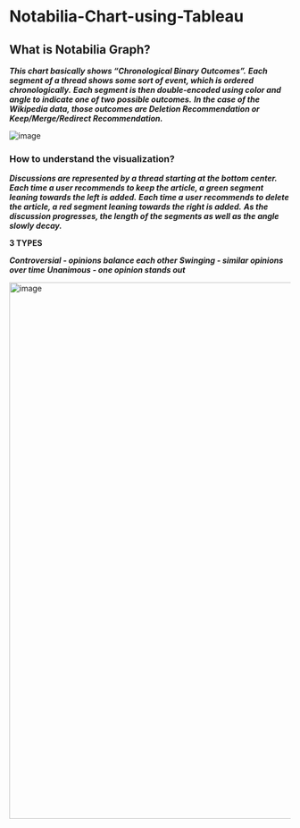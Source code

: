 # Notabilia-Chart-using-Tableau

## What is Notabilia Graph?

***This chart basically shows “Chronological Binary Outcomes”.***
***Each segment of a thread shows some sort of event, which is ordered chronologically.***
***Each segment is then double-encoded using color and angle to indicate one of two possible outcomes.***
***In the case of the Wikipedia data, those outcomes are Deletion Recommendation or Keep/Merge/Redirect Recommendation.***

![image](https://github.com/rithanyarb/Notabilia-Chart-using-Tableau/assets/127092743/828a7924-734b-43d6-80e8-109154de93b0)

### How to understand the visualization?

***Discussions are represented by a thread starting at the bottom center.***
***Each time a user recommends to keep the article, a green segment leaning towards the left is added.***
***Each time a user recommends to delete the article, a red segment leaning towards the right is added.***
***As the discussion progresses, the length of the segments as well as the angle slowly decay.***

**3 TYPES**

***Controversial - opinions balance each other***
***Swinging - similar opinions over time***
***Unanimous - one opinion stands out***

<img width="960" alt="image" src="https://github.com/rithanyarb/Notabilia-Chart-using-Tableau/assets/127092743/8bd293c0-d5d9-43eb-bb10-e7bee1fe8664">
